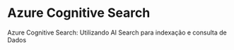 # Azure Cognitive Search
  Azure Cognitive Search: Utilizando AI Search para indexação e consulta de Dados
